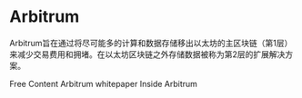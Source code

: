 # Arbitrum

Arbitrum旨在通过将尽可能多的计算和数据存储移出以太坊的主区块链（第1层）来减少交易费用和拥堵。在以太坊区块链之外存储数据被称为第2层的扩展解决方案。


<ResourceGroupTitle>Free Content</ResourceGroupTitle>
<BadgeLink colorScheme='yellow' badgeText='Read' href='https://www.usenix.org/system/files/conference/usenixsecurity18/sec18-kalodner.pdf'>Arbitrum whitepaper</BadgeLink>
<BadgeLink colorScheme='yellow' badgeText='Read' href='https://developer.offchainlabs.com/docs/Inside_Arbitrum'>Inside Arbitrum</BadgeLink>
